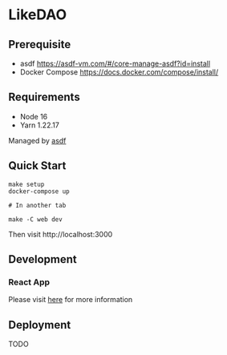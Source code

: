 # LikeDAO

## Prerequisite

- asdf https://asdf-vm.com/#/core-manage-asdf?id=install
- Docker Compose https://docs.docker.com/compose/install/

## Requirements

- Node 16
- Yarn 1.22.17

Managed by [asdf](https://github.com/asdf-vm/asdf)

## Quick Start

```
make setup
docker-compose up

# In another tab

make -C web dev
```

Then visit http://localhost:3000

## Development

### React App

Please visit [here](./react-app/README.md#development) for more information

## Deployment

TODO 

